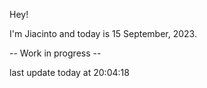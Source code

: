 Hey!

I'm Jiacinto and today is 15 September, 2023.

-- Work in progress --

last update today at 20:04:18 